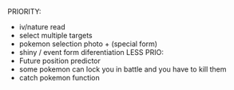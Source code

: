 PRIORITY:
- iv/nature read
- select multiple targets
- pokemon selection photo + (special form)
- shiny / event form diferentiation
LESS PRIO:
- Future position predictor
- some pokemon can lock you in battle and you have to kill them
- catch pokemon function